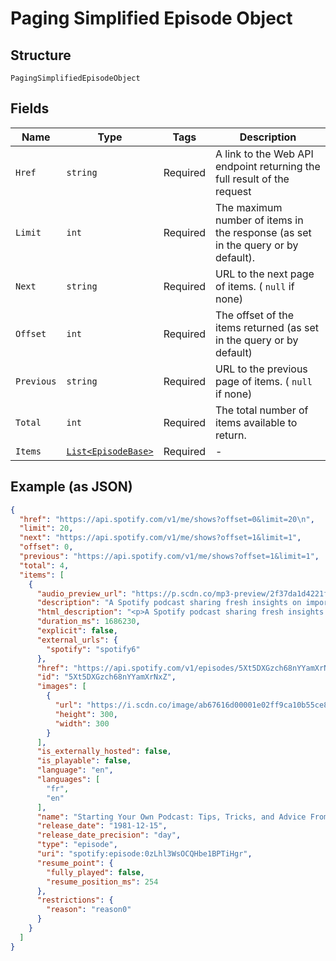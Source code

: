 
# Paging Simplified Episode Object

## Structure

`PagingSimplifiedEpisodeObject`

## Fields

| Name | Type | Tags | Description |
|  --- | --- | --- | --- |
| `Href` | `string` | Required | A link to the Web API endpoint returning the full result of the request |
| `Limit` | `int` | Required | The maximum number of items in the response (as set in the query or by default). |
| `Next` | `string` | Required | URL to the next page of items. ( `null` if none) |
| `Offset` | `int` | Required | The offset of the items returned (as set in the query or by default) |
| `Previous` | `string` | Required | URL to the previous page of items. ( `null` if none) |
| `Total` | `int` | Required | The total number of items available to return. |
| `Items` | [`List<EpisodeBase>`](../../doc/models/episode-base.md) | Required | - |

## Example (as JSON)

```json
{
  "href": "https://api.spotify.com/v1/me/shows?offset=0&limit=20\n",
  "limit": 20,
  "next": "https://api.spotify.com/v1/me/shows?offset=1&limit=1",
  "offset": 0,
  "previous": "https://api.spotify.com/v1/me/shows?offset=1&limit=1",
  "total": 4,
  "items": [
    {
      "audio_preview_url": "https://p.scdn.co/mp3-preview/2f37da1d4221f40b9d1a98cd191f4d6f1646ad17",
      "description": "A Spotify podcast sharing fresh insights on important topics of the moment—in a way only Spotify can. You’ll hear from experts in the music, podcast and tech industries as we discover and uncover stories about our work and the world around us.\n",
      "html_description": "<p>A Spotify podcast sharing fresh insights on important topics of the moment—in a way only Spotify can. You’ll hear from experts in the music, podcast and tech industries as we discover and uncover stories about our work and the world around us.</p>\n",
      "duration_ms": 1686230,
      "explicit": false,
      "external_urls": {
        "spotify": "spotify6"
      },
      "href": "https://api.spotify.com/v1/episodes/5Xt5DXGzch68nYYamXrNxZ",
      "id": "5Xt5DXGzch68nYYamXrNxZ",
      "images": [
        {
          "url": "https://i.scdn.co/image/ab67616d00001e02ff9ca10b55ce82ae553c8228\n",
          "height": 300,
          "width": 300
        }
      ],
      "is_externally_hosted": false,
      "is_playable": false,
      "language": "en",
      "languages": [
        "fr",
        "en"
      ],
      "name": "Starting Your Own Podcast: Tips, Tricks, and Advice From Anchor Creators\n",
      "release_date": "1981-12-15",
      "release_date_precision": "day",
      "type": "episode",
      "uri": "spotify:episode:0zLhl3WsOCQHbe1BPTiHgr",
      "resume_point": {
        "fully_played": false,
        "resume_position_ms": 254
      },
      "restrictions": {
        "reason": "reason0"
      }
    }
  ]
}
```

